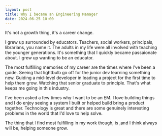 ```yaml
---
layout: post
title: Why I became an Engineering Manager
date: 2024-06-25 10:00
---
```


It's not a growth thing, it's a career change.

I grew up surrounded by educators.
Teachers, social workers, principals, librarians, you name it.
The adults in my life were all involved with teaching the younger generations.
It's something that I quickly became passaionate about.
I grew up wanting to be an educator.

The most fulfilling memories of my career are the times where I've been a guide.
Seeing that lightbulb go off for the junior dev learning something new.
Guiding a mid-level developer in leading a project for the first time to help them grow.
Watching that senior graduate to principle.
That's what keeps me going in this industry.

I've been asked a few times why I want to be an EM.
I love building things and I do enjoy seeing a system I built or helped build bring a product together.
Technology is great and there are some genuinely interesting problems in the world that I'd love to help solve.

The thing that I find most fulfilling in my work though, is ,and I think always will be, helping someone grow.
